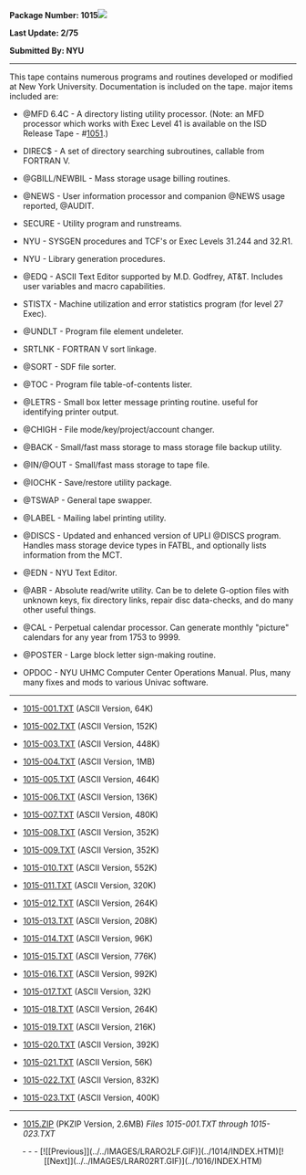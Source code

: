 <x-sas-window top="213" bottom="696" left="80" right="621">



<b>Package Number: 1015</b>![](../../IMAGES/OS2200.JPG)


<b>Last Update: 2/75</b>


<b>Submitted By: NYU</b>


&#10;
- - -
This tape contains numerous programs and routines developed or
modified at New York University. Documentation is included on the
tape. major items included are:


   
- @MFD 6.4C - A directory listing utility processor. (Note: an
       MFD processor which works with Exec Level 41 is available on the
       ISD Release Tape - #[1051](../1051/INDEX.HTM).)
    
       
- DIREC$ - A set of directory searching subroutines, callable
       from FORTRAN V.
    
       
- @GBILL/NEWBIL - Mass storage usage billing routines.
    
       
- @NEWS - User information processor and companion @NEWS usage
       reported, @AUDIT.
    
       
- SECURE - Utility program and runstreams.
    
       
- NYU - SYSGEN procedures and TCF's or Exec Levels 31.244 and
       32.R1.
    
       
- NYU - Library generation procedures.
    
       
- @EDQ - ASCII Text Editor supported by M.D. Godfrey, AT&amp;T.
       Includes user variables and macro capabilities.
    
       
- STISTX - Machine utilization and error statistics program (for
       level 27 Exec).
    
       
- @UNDLT - Program file element undeleter.
    
       
- SRTLNK - FORTRAN V sort linkage.
    
       
- @SORT - SDF file sorter.
    
       
- @TOC - Program file table-of-contents lister.
    
       
- @LETRS - Small box letter message printing routine. useful for
       identifying printer output.
    
       
- @CHIGH - File mode/key/project/account changer.
    
       
- @BACK - Small/fast mass storage to mass storage file backup
       utility.
    
       
- @IN/@OUT - Small/fast mass storage to tape file.
    
       
- @IOCHK - Save/restore utility package.
    
       
- @TSWAP - General tape swapper.
    
       
- @LABEL - Mailing label printing utility.
    
       
- @DISCS - Updated and enhanced version of UPLI @DISCS program.
       Handles mass storage device types in FATBL, and optionally lists
       information from the MCT.
    
       
- @EDN - NYU Text Editor.
    
       
- @ABR - Absolute read/write utility. Can be to delete G-option
       files with unknown keys, fix directory links, repair disc
       data-checks, and do many other useful things.
    
       
- @CAL - Perpetual calendar processor. Can generate monthly
       "picture" calendars for any year from 1753 to 9999.
    
       
- @POSTER - Large block letter sign-making routine.
    
       
- OPDOC - NYU UHMC Computer Center Operations Manual. Plus, many
       many fixes and mods to various Univac software.


&#10;
- - -



   
- [1015-001.TXT](1015-001.TXT)
       (ASCII Version, 64K)
    
    
       
- [1015-002.TXT](1015-002.TXT)
       (ASCII Version, 152K)
    
    
       
- [1015-003.TXT](1015-003.TXT)
       (ASCII Version, 448K)
    
    
       
- [1015-004.TXT](1015-004.TXT)
       (ASCII Version, 1MB)
    
    
       
- [1015-005.TXT](1015-005.TXT)
       (ASCII Version, 464K)
    
    
       
- [1015-006.TXT](1015-006.TXT)
       (ASCII Version, 136K)
    
    
       
- [1015-007.TXT](1015-007.TXT)
       (ASCII Version, 480K)
    
    
       
- [1015-008.TXT](1015-008.TXT)
       (ASCII Version, 352K)
    
    
       
- [1015-009.TXT](1015-009.TXT)
       (ASCII Version, 352K)
    
    
       
- [1015-010.TXT](1015-010.TXT)
       (ASCII Version, 552K)
    
    
       
- [1015-011.TXT](1015-011.TXT)
       (ASCII Version, 320K)
    
    
       
- [1015-012.TXT](1015-012.TXT)
       (ASCII Version, 264K)
    
    
       
- [1015-013.TXT](1015-013.TXT)
       (ASCII Version, 208K)
    
    
       
- [1015-014.TXT](1015-014.TXT)
       (ASCII Version, 96K)
    
    
       
- [1015-015.TXT](1015-015.TXT)
       (ASCII Version, 776K)
    
    
       
- [1015-016.TXT](1015-016.TXT)
       (ASCII Version, 992K)
    
    
       
- [1015-017.TXT](1015-017.TXT)
       (ASCII Version, 32K)
    
    
       
- [1015-018.TXT](1015-018.TXT)
       (ASCII Version, 264K)
    
    
       
- [1015-019.TXT](1015-019.TXT)
       (ASCII Version, 216K)
    
    
       
- [1015-020.TXT](1015-020.TXT)
       (ASCII Version, 392K)
    
    
       
- [1015-021.TXT](1015-021.TXT)
       (ASCII Version, 56K)
    
    
       
- [1015-022.TXT](1015-022.TXT)
       (ASCII Version, 832K)
    
    
       
- [1015-023.TXT](1015-023.TXT)
       (ASCII Version, 400K)


&#10;
- - -



   
- [1015.ZIP](1015.ZIP)
       (PKZIP Version, 2.6MB) <i>Files 1015-001.TXT through
       1015-023.TXT</i>


<center>
- - -
[![[Previous]](../../IMAGES/LRARO2LF.GIF)](../1014/INDEX.HTM)[![[Next]](../../IMAGES/LRAR02RT.GIF)](../1016/INDEX.HTM)
</center>


</x-sas-window>